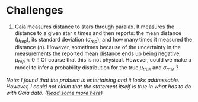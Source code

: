 # Challenges

[1. Juan usually rides a bicycle.  He has an odometer and measured that the first time he fell he had done 520 miles without falling since he started.  The second time he fell he had done 640 miles without falling.  Then he said to himself “I'm falling because I'm not paying enough attention to the route, from now on I'm going to pay more attention”.  And then the third time he fell he went 710 miles without falling.  Can we say that he improved?]: #

1. Gaia measures distance to stars through paralax.  It measures the distance to a given star $n$ times and then reports: the mean distance ($\mu_{rep}$), its standard deviation ($\sigma_{rep}$), and how many times it measured the distance ($n$).  However, sometimes because of the uncertainty in the measurements the reported mean distance ends up being negative, $\mu_{rep} < 0$ !!  Of course that this is not physical.  However, could we make a model to infer a probability distribution for the true $\mu_{true}$ and $\sigma_{true}$ ?

<i>Note: I found that the problem is entertaining and it looks addressable.  However, I could not claim that the statement itself is true in what has to do with Gaia data.  (<a href="https://astronomy.stackexchange.com/questions/26250/what-is-the-proper-interpretation-of-a-negative-parallax" target=gaia>Read some more here</a>)</i>

